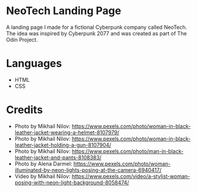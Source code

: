 # NeoTech Landing Page

A landing page I made for a fictional Cyberpunk company called NeoTech. The idea was inspired by Cyberpunk 2077 and was created as part of The Odin Project.

# Languages

- HTML
- CSS

# Credits

- Photo by Mikhail Nilov: https://www.pexels.com/photo/woman-in-black-leather-jacket-wearing-a-helmet-8107979/
- Photo by Mikhail Nilov: https://www.pexels.com/photo/woman-in-black-leather-jacket-holding-a-gun-8107904/ 
- Photo by Mikhail Nilov: https://www.pexels.com/photo/man-in-black-leather-jacket-and-pants-8108383/
- Photo by Alena Darmel: https://www.pexels.com/photo/woman-illuminated-by-neon-lights-posing-at-the-camera-6940417/
- Video by Mikhail Nilov: https://www.pexels.com/video/a-stylist-woman-posing-with-neon-light-background-8058474/
